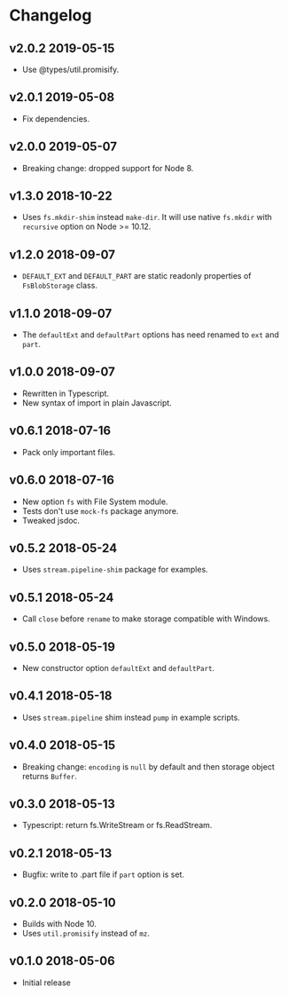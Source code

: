 # Changelog

## v2.0.2 2019-05-15

* Use @types/util.promisify.

## v2.0.1 2019-05-08

* Fix dependencies.

## v2.0.0 2019-05-07

* Breaking change: dropped support for Node 8.

## v1.3.0 2018-10-22

* Uses `fs.mkdir-shim` instead `make-dir`. It will use native `fs.mkdir` with
  `recursive` option on Node >= 10.12.

## v1.2.0 2018-09-07

* `DEFAULT_EXT` and `DEFAULT_PART` are static readonly properties of
  `FsBlobStorage` class.

## v1.1.0 2018-09-07

* The `defaultExt` and `defaultPart` options has need renamed to `ext` and
  `part`.

## v1.0.0 2018-09-07

* Rewritten in Typescript.
* New syntax of import in plain Javascript.

## v0.6.1 2018-07-16

* Pack only important files.

## v0.6.0 2018-07-16

* New option `fs` with File System module.
* Tests don't use `mock-fs` package anymore.
* Tweaked jsdoc.

## v0.5.2 2018-05-24

* Uses `stream.pipeline-shim` package for examples.

## v0.5.1 2018-05-24

* Call `close` before `rename` to make storage compatible with Windows.

## v0.5.0 2018-05-19

* New constructor option `defaultExt` and `defaultPart`.

## v0.4.1 2018-05-18

* Uses `stream.pipeline` shim instead `pump` in example scripts.

## v0.4.0 2018-05-15

* Breaking change: `encoding` is `null` by default and then storage object
  returns `Buffer`.

## v0.3.0 2018-05-13

* Typescript: return fs.WriteStream or fs.ReadStream.

## v0.2.1 2018-05-13

* Bugfix: write to .part file if `part` option is set.

## v0.2.0 2018-05-10

* Builds with Node 10.
* Uses `util.promisify` instead of `mz`.

## v0.1.0 2018-05-06

* Initial release
